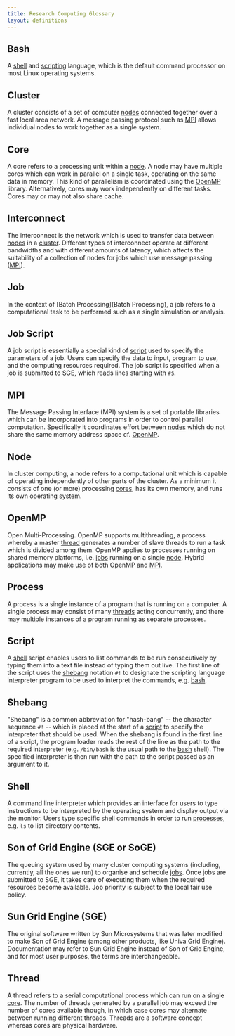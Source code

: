 ```yaml
---
title: Research Computing Glossary
layout: definitions
---
```



## Bash
   
A [shell](#shell) and [scripting](#script) language, which is the default
command processor on most Linux operating systems.

## Cluster

A cluster consists of a set of computer [nodes](#node)
connected together over a fast local area network. A message passing
protocol such as [MPI](#mpi) allows individual nodes to
work together as a single system.

## Core

A core refers to a processing unit within a [node](#node). A node may have multiple cores which can
work in parallel on a single task, operating on the same data in
memory. This kind of parallelism is coordinated using the [OpenMP](#openmp) library. Alternatively, cores may work
independently on different tasks. Cores may or may not also share
cache.

## Interconnect

The interconnect is the network which is used to transfer data
between [nodes](#node) in a [cluster](#cluster). Different types of interconnect
operate at different bandwidths and with different amounts of latency, which affects the
suitability of a collection of nodes for jobs which use message
passing ([MPI](#mpi)).

## Job

In the context of [Batch Processing](Batch Processing), a job refers to a
computational task to be performed such as a single simulation or
analysis.

## Job Script

A job script is essentially a special kind of [script](#script) used to specify the parameters of a job.
Users can specify the data to input, program to use, and the
computing resources required. The job script is specified when a job
is submitted to SGE, which reads lines starting with `#$`.

## MPI

The Message Passing Interface (MPI) system is a set of portable
libraries which can be incorporated into programs in order to
control parallel computation. Specifically it coordinates effort
between [nodes](#node) which do not share the same
memory address space cf. [OpenMP](#openmp).

## Node

In cluster computing, a node refers to a computational unit which is
capable of operating independently of other parts of the cluster. As
a minimum it consists of one (or more) processing [cores](#core), has its own memory, and runs its own
operating system.

## OpenMP

Open Multi-Processing. OpenMP supports multithreading, a process
whereby a master [thread](#thread) generates a number of
slave threads to run a task which is divided among them. OpenMP
applies to processes running on shared memory platforms, i.e. 
[jobs](#job) running on a single [node](#node). Hybrid applications may make use of both
OpenMP and [MPI](#mpi).

## Process

A process is a single instance of a program that is running on a
computer. A single process may consist of many [threads](#thread) acting concurrently, and there may
multiple instances of a program running as separate processes.

## Script

A [shell](#shell) script enables users to list commands
to be run consecutively by typing them into a text file instead of typing them out live. The first
line of the script uses the [shebang](#Shebang) notation `#!` to designate the
scripting language interpreter program to be used to interpret the commands, e.g. [bash](#bash).

## Shebang

"Shebang" is a common abbreviation for "hash-bang" -- the character sequence `#!` -- which is placed at
the start of a [script](#script) to specify the
interpreter that should be used. When the shebang is found in the
first line of a script, the program loader reads the rest of the
line as the path to the required interpreter (e.g. `/bin/bash` is the
usual path to the [bash](#bash) shell). The specified
interpreter is then run with the path to the script passed as an
argument to it.

## Shell

A command line interpreter which provides an interface for users to
type instructions to be interpreted by the operating system and
display output via the monitor. Users type specific shell commands
in order to run [processes](#process), e.g. `ls` to list
directory contents.

## Son of Grid Engine (SGE or SoGE)

The queuing system used by many cluster computing systems (including, currently, all the ones we run)
to organise and schedule [jobs](#job). Once jobs are submitted to SGE, it takes
care of executing them when the required resources become available.
Job priority is subject to the local fair use policy.

## Sun Grid Engine (SGE)

The original software written by Sun Microsystems that was later modified to
make Son of Grid Engine (among other products, like Univa Grid Engine).
Documentation may refer to Sun Grid Engine instead of Son of Grid Engine, and
for most user purposes, the terms are interchangeable.

## Thread

A thread refers to a serial computational process which can run on a
single [core](#core). The number of threads generated by
a parallel job may exceed the number of cores available though, in
which case cores may alternate between running different threads.
Threads are a software concept whereas cores are physical hardware.

